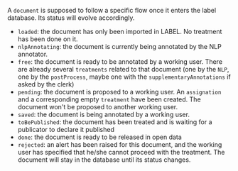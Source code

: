 A `document` is supposed to follow a specific flow once it enters the label database. Its status will evolve accordingly.

- `loaded`: the document has only been imported in LABEL. No treatment has been done on it.
- `nlpAnnotating`: the document is currently being annotated by the NLP annotator.
- `free`: the document is ready to be annotated by a working user. There are already several `treatments` related to that document (one by the `NLP`, one by the `postProcess`, maybe one with the `supplementaryAnnotations` if asked by the clerk)
- `pending`: the document is proposed to a working user. An `assignation` and a corresponding empty `treatment` have been created. The document won't be proposed to another working user.
- `saved`: the document is being annotated by a working user.
- `toBePublished`: the document has been treated and is waiting for a publicator to declare it published
- `done`: the document is ready to be released in open data
- `rejected`: an alert has been raised for this document, and the working user has specified that he/she cannot proceed with the treatment. The document will stay in the database until its status changes.

